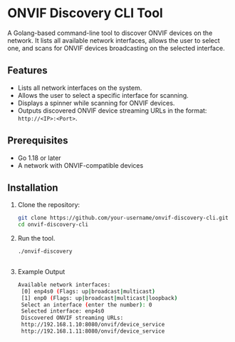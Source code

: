 # ONVIF Discovery CLI Tool

A Golang-based command-line tool to discover ONVIF devices on the network. It lists all available network interfaces, allows the user to select one, and scans for ONVIF devices broadcasting on the selected interface.

## Features

- Lists all network interfaces on the system.
- Allows the user to select a specific interface for scanning.
- Displays a spinner while scanning for ONVIF devices.
- Outputs discovered ONVIF device streaming URLs in the format: `http://<IP>:<Port>`.

## Prerequisites

- Go 1.18 or later
- A network with ONVIF-compatible devices

## Installation

1. Clone the repository:
   ```bash
   git clone https://github.com/your-username/onvif-discovery-cli.git
   cd onvif-discovery-cli

2. Run the tool.
   ```bash
   ./onvif-discovery
  
3. Example Output
   ```bash
   Available network interfaces:
    [0] enp4s0 (Flags: up|broadcast|multicast)
    [1] enp0 (Flags: up|broadcast|multicast|loopback)
    Select an interface (enter the number): 0
    Selected interface: enp4s0
    Discovered ONVIF streaming URLs:
    http://192.168.1.10:8080/onvif/device_service
    http://192.168.1.11:8080/onvif/device_service
